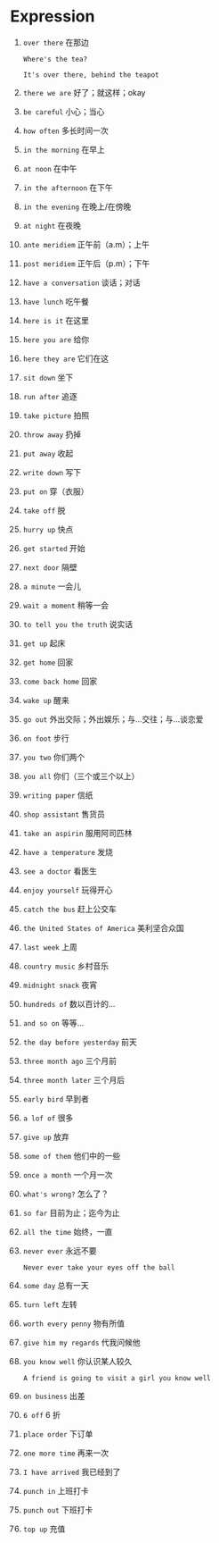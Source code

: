 # Expression

1. `over there` 在那边

   ```
   Where's the tea?

   It's over there, behind the teapot
   ```

2. `there we are` 好了；就这样；okay

3. `be careful` 小心；当心

4. `how often` 多长时间一次

5. `in the morning` 在早上

6. `at noon` 在中午

7. `in the afternoon` 在下午

8. `in the evening` 在晚上/在傍晚

9. `at night` 在夜晚

10. `ante meridiem` 正午前（a.m）；上午

11. `post meridiem` 正午后（p.m）；下午

12. `have a conversation` 谈话；对话

13. `have lunch` 吃午餐

14. `here is it` 在这里

15. `here you are` 给你

16. `here they are` 它们在这

17. `sit down` 坐下

18. `run after` 追逐

19. `take picture` 拍照

20. `throw away` 扔掉

21. `put away` 收起

22. `write down` 写下

23. `put on` 穿（衣服）

24. `take off` 脱

25. `hurry up` 快点

26. `get started` 开始

27. `next door` 隔壁

28. `a minute` 一会儿

29. `wait a moment` 稍等一会

30. `to tell you the truth` 说实话

31. `get up` 起床

32. `get home` 回家

33. `come back home` 回家

34. `wake up` 醒来

35. `go out` 外出交际；外出娱乐；与...交往；与...谈恋爱

36. `on foot` 步行

37. `you two` 你们两个

38. `you all` 你们（三个或三个以上）

39. `writing paper` 信纸

40. `shop assistant` 售货员

41. `take an aspirin` 服用阿司匹林

42. `have a temperature` 发烧

43. `see a doctor` 看医生

44. `enjoy yourself` 玩得开心

45. `catch the bus` 赶上公交车

46. `the United States of America` 美利坚合众国

47. `last week` 上周

48. `country music` 乡村音乐

49. `midnight snack` 夜宵

50. `hundreds of` 数以百计的...

51. `and so on` 等等...

52. `the day before yesterday` 前天

53. `three month ago` 三个月前

54. `three month later` 三个月后

55. `early bird` 早到者

56. `a lof of` 很多

57. `give up` 放弃

58. `some of them` 他们中的一些

59. `once a month` 一个月一次

60. `what's wrong?` 怎么了？

61. `so far` 目前为止；迄今为止

62. `all the time` 始终，一直

63. `never ever` 永远不要

    ```
    Never ever take your eyes off the ball
    ```

64. `some day` 总有一天

65. `turn left` 左转

66. `worth every penny` 物有所值

67. `give him my regards` 代我问候他

68. `you know well` 你认识某人较久

    ```
    A friend is going to visit a girl you know well
    ```

69. `on business` 出差

70. `6 off` 6 折

71. `place order` 下订单

72. `one more time` 再来一次

73. `I have arrived` 我已经到了

74. `punch in` 上班打卡

75. `punch out` 下班打卡

76. `top up` 充值
